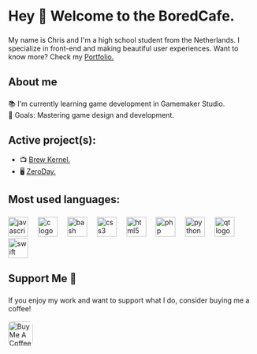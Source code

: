 <h1 align="left">Hey 👋 Welcome to the BoredCafe.</h1>

###

<p align="left">My name is Chris and I'm a high school student from the Netherlands. I specialize in front-end and making beautiful user experiences.  Want to know more? Check my <a href="https://boreddev.nl">Portfolio.</a></p>


###

<h2 align="left">About me</h2>

###

<p align="left">📚 I'm currently learning game development in Gamemaker Studio.<br>🎯 Goals: Mastering game design and development.</p>

###

<h2 align="left">Active project(s):</h2>
<ul>
  <li>📺 <a href="https://github.com/boreddevhq/brewkernel">Brew Kernel.</a></li>
  <li>🖥 <a href="https://github.com/boreddevhq/zeroday">ZeroDay.</a></li>
</ul>

###

<h2 align="left">Most used languages:</h2>

###

<div align="left">
  <img src="https://cdn.jsdelivr.net/gh/devicons/devicon/icons/javascript/javascript-original.svg" height="40" alt="javascript logo"  />
  <img width="12" />
  <img src="https://cdn.jsdelivr.net/gh/devicons/devicon/icons/c/c-original.svg" height="40" alt="c logo"  />
  <img width="12" />
  <img src="https://cdn.jsdelivr.net/gh/devicons/devicon/icons/bash/bash-original.svg" height="40" alt="bash logo"  />
  <img width="12" />
  <img src="https://cdn.jsdelivr.net/gh/devicons/devicon/icons/css3/css3-original.svg" height="40" alt="css3 logo"  />
  <img width="12" />
  <img src="https://cdn.jsdelivr.net/gh/devicons/devicon/icons/html5/html5-original.svg" height="40" alt="html5 logo"  />
  <img width="12" />
  <img src="https://cdn.jsdelivr.net/gh/devicons/devicon/icons/php/php-original.svg" height="40" alt="php logo"  />
  <img width="12" />
  <img src="https://cdn.jsdelivr.net/gh/devicons/devicon/icons/python/python-original.svg" height="40" alt="python logo"  />
  <img width="12" />
  <img src="https://cdn.jsdelivr.net/gh/devicons/devicon/icons/qt/qt-original.svg" height="40" alt="qt logo"  />
  <img width="12" />
  <img src="https://cdn.jsdelivr.net/gh/devicons/devicon/icons/swift/swift-original.svg" height="40" alt="swift logo"  />
</div>

###
###

<h2 align="left">Support Me 💜</h2>

###

<p align="left">
  If you enjoy my work and want to support what I do, consider buying me a coffee!
  <br><br>
  <a href="https://buymeacoffee.com/boreddevhq" target="_blank">
    <img src="https://cdn.buymeacoffee.com/buttons/v2/default-yellow.png" alt="Buy Me A Coffee" height="50" style="border-radius: 8px;" />
  </a>
</p>

###
